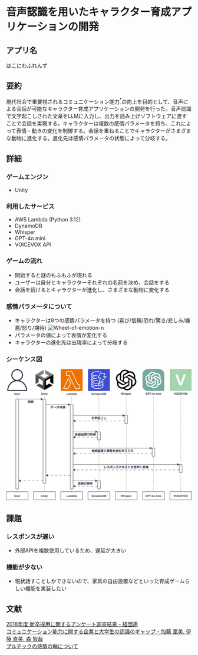 # 音声認識を用いたキャラクター育成アプリケーションの開発

## アプリ名
はこにわふれんず


## 要約
現代社会で重要視されるコミュニケーション能力[<sup>*</sup>](#文献)の向上を目的として、音声による会話が可能なキャラクター育成アプリケーションの開発を行った。音声認識で文字起こしされた文章をLLMに入力し、出力を読み上げソフトウェアに渡すことで会話を実現する。キャラクターは複数の感情パラメータを持ち、これによって表情・動きの変化を制御する。会話を重ねることでキャラクターがさまざまな動物に進化する。進化先は感情パラメータの状態によって分岐する。


## 詳細

### ゲームエンジン
- Unity

### 利用したサービス
- AWS Lambda (Python 3.12)
- DynamoDB
- Whisper
- GPT-4o mini
- VOICEVOX API

### ゲームの流れ
- 開始すると謎のもふもふが現れる
- ユーザーは自分とキャラクターそれぞれの名前を決め、会話をする
- 会話を続けるとキャラクターが進化し、さまざまな動物に変化する

### 感情パラメータについて
- キャラクターは8つの感情パラメータを持つ (喜び/信頼/恐れ/驚き/悲しみ/嫌悪/怒り/期待)
![Wheel-of-emotion-n](https://github.com/user-attachments/assets/1bac8d89-96a0-44e1-8f6c-5b23d4013ac7)
- パラメータの値によって表情が変化する
- キャラクターの進化先は出現率によって分岐する

### シーケンス図
![SequenceDiagram](sequence_diagram.svg)

## 課題
### レスポンスが遅い
  - 外部APIを複数使用しているため、遅延が大きい
### 機能が少ない
  - 現状話すことしかできないので、家具の自由設置などといった育成ゲームらしい機能を実装したい

## 文献
[2018年度 新卒採用に関するアンケート調査結果 - 経団連](https://www.keidanren.or.jp/policy/2018/110.pdf)<br>
[コミュニケーション能力に関する企業と大学生の認識のギャップ - 加藤 里美, 伊藤 直美, 森 智哉](https://www.jstage.jst.go.jp/article/jmda/16/0/16_74/_article/-char/ja)<br>
[プルチックの感情の輪について](https://swingroot.com/plutchik-emotion/)
